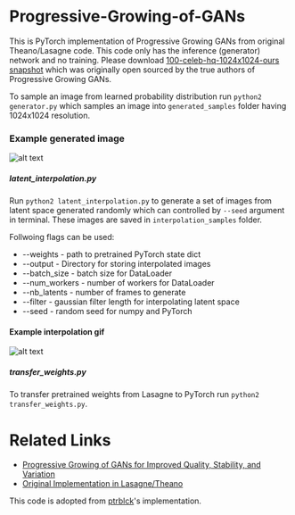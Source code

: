 # Progressive-Growing-of-GANs

This is PyTorch implementation of Progressive Growing GANs from original Theano/Lasagne code. This code only has the inference (generator) network and no training. Please download [100-celeb-hq-1024x1024-ours snapshot](https://drive.google.com/drive/folders/0B4qLcYyJmiz0bWJ5bHdKT0d6UXc) which was originally open sourced by the true authors of Progressive Growing GANs. 

To sample an image from learned probability distribution run `python2 generator.py` which samples an image into `generated_samples` folder having 1024x1024 resolution. 

### Example generated image

![alt text](https://raw.githubusercontent.com/rahulbhalley/Progressive-Growing-of-GANs/master/image.png)

##### latent_interpolation.py

Run `python2 latent_interpolation.py` to generate a set of images from latent space generated randomly which can controlled by `--seed` argument in terminal. These images are saved in `interpolation_samples` folder. 

Follwoing flags can be used:

- --weights - path to pretrained PyTorch state dict
- --output - Directory for storing interpolated images
- --batch_size - batch size for DataLoader
- --num_workers - number of workers for DataLoader
- --nb_latents - number of frames to generate
- --filter - gaussian filter length for interpolating latent space
- --seed - random seed for numpy and PyTorch

#### Example interpolation gif

![alt text](https://raw.githubusercontent.com/rahulbhalley/Progressive-Growing-of-GANs/master/anim.gif)

##### transfer_weights.py

To transfer pretrained weights from Lasagne to PyTorch run `python2 transfer_weights.py`. 

# Related Links
- [Progressive Growing of GANs for Improved Quality, Stability, and Variation](http://research.nvidia.com/sites/default/files/pubs/2017-10_Progressive-Growing-of//karras2017gan-paper.pdf)
- [Original Implementation in Lasagne/Theano](https://github.com/tkarras/progressive_growing_of_gans)

This code is adopted from [ptrblck](https://github.com/ptrblck)'s implementation. 
